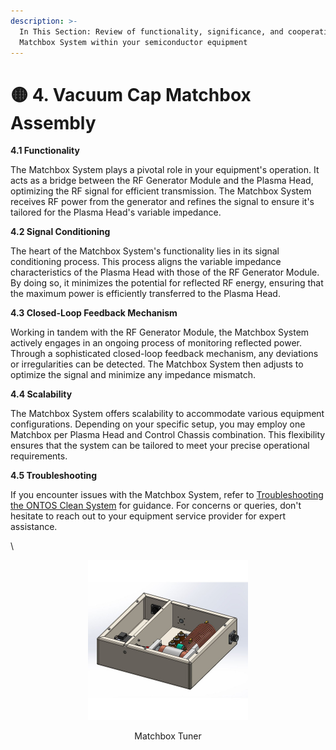 ```yaml
---
description: >-
  In This Section: Review of functionality, significance, and cooperation of the
  Matchbox System within your semiconductor equipment
---
```


# 🟡 4. Vacuum Cap Matchbox Assembly

**4.1 Functionality**

The Matchbox System plays a pivotal role in your equipment's operation. It acts as a bridge between the RF Generator Module and the Plasma Head, optimizing the RF signal for efficient transmission. The Matchbox System receives RF power from the generator and refines the signal to ensure it's tailored for the Plasma Head's variable impedance.

**4.2 Signal Conditioning**

The heart of the Matchbox System's functionality lies in its signal conditioning process. This process aligns the variable impedance characteristics of the Plasma Head with those of the RF Generator Module. By doing so, it minimizes the potential for reflected RF energy, ensuring that the maximum power is efficiently transferred to the Plasma Head.

**4.3 Closed-Loop Feedback Mechanism**

Working in tandem with the RF Generator Module, the Matchbox System actively engages in an ongoing process of monitoring reflected power. Through a sophisticated closed-loop feedback mechanism, any deviations or irregularities can be detected. The Matchbox System then adjusts to optimize the signal and minimize any impedance mismatch.

**4.4 Scalability**

The Matchbox System offers scalability to accommodate various equipment configurations. Depending on your specific setup, you may employ one Matchbox per Plasma Head and Control Chassis combination. This flexibility ensures that the system can be tailored to meet your precise operational requirements.

**4.5 Troubleshooting**

If you encounter issues with the Matchbox System, refer to [Troubleshooting the ONTOS Clean System](../../troubleshooting/troubleshooting-the-ontos-clean-system.md) for guidance. For concerns or queries, don't hesitate to reach out to your equipment service provider for expert assistance.

\


<div align="center" data-full-width="false">

<figure><img src="../../.gitbook/assets/mb.jpg" alt="" width="256"><figcaption><p>Matchbox Tuner</p></figcaption></figure>

</div>
